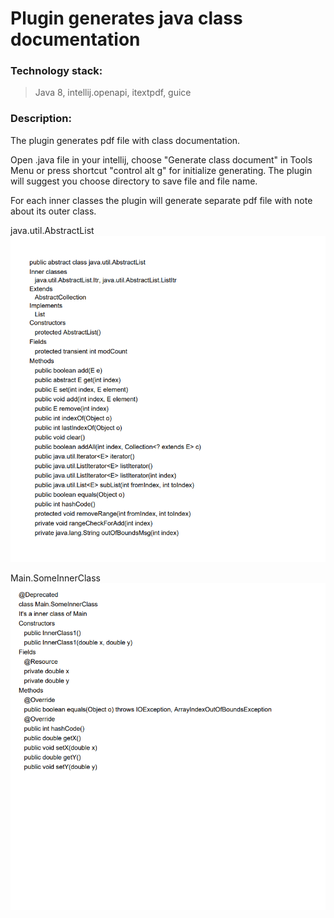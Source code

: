 # Plugin generates java class documentation

### Technology stack:

>Java 8, intellij.openapi, itextpdf, guice

### Description:

The plugin generates pdf file with class documentation.

Open .java file in your intellij, choose "Generate class document" in Tools Menu or press shortcut "control alt g" for initialize generating.
The plugin will suggest you choose directory to save file and file name. 

For each inner classes the plugin will generate separate pdf file with note about its outer class.

java.util.AbstractList
![](screenshots/java.util.AbstractList.png?raw=true "java.util.AbstractList")

Main.SomeInnerClass
![](screenshots/SomeInnerClass.png?raw=true "SomeInnerClass")